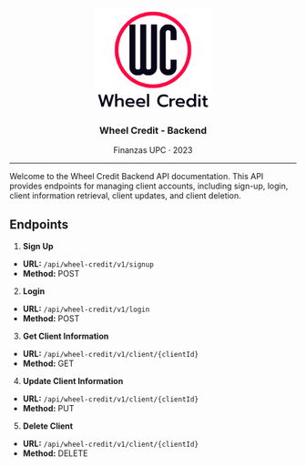 <div align="center">
  <img src="/assets/logo.png" alt="Logo Wheel Credit" height="180">
  <h3 align="center">Wheel Credit - Backend</h3>
  <p>Finanzas UPC · 2023</p>
</div>

---

Welcome to the Wheel Credit Backend API documentation. This API provides endpoints for managing client accounts, including sign-up, login, client information retrieval, client updates, and client deletion.

## Endpoints

1. **Sign Up**

- **URL:** `/api/wheel-credit/v1/signup`
- **Method:** POST

2. **Login**

- **URL:** `/api/wheel-credit/v1/login`
- **Method:** POST

3. **Get Client Information**

- **URL:** `/api/wheel-credit/v1/client/{clientId}`
- **Method:** GET

4. **Update Client Information**

- **URL:** `/api/wheel-credit/v1/client/{clientId}`
- **Method:** PUT

5. **Delete Client**

- **URL:** `/api/wheel-credit/v1/client/{clientId}`
- **Method:** DELETE
